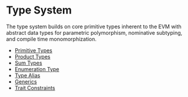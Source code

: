 # Type System

The type system builds on core primitive types inherent to the EVM with abstract data types for
parametric polymorphism, nominative subtyping, and compile time monomorphization.

- [Primitive Types](./type-system/primitive-types.md)
- [Product Types](./type-system/product-types.md)
- [Sum Types](./type-system/sum-types.md)
- [Enumeration Type](./type-system/enumeration-type.md)
- [Type Alias](./type-system/type-alias.md)
- [Generics](./type-system/generics.md)
- [Trait Constraints](./type-system/traits.md)
